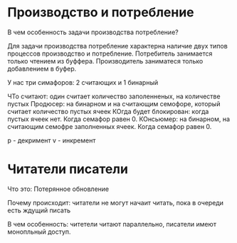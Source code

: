 # Производство и потребление

В чем особенность задачи производства потребление?

Для задачи производства потребление характерна наличие двух типов процессов производство и потребление.
Потребитель занимается только чтением из буффера.
Производитель заниматеся только добавлением в буфер.

У нас три симафоров: 2 считающих и 1 бинарный

ЧТо считают: один считает количество заполенненых, на количестве пустых
Продюсер: на бинарном и на считающим семофоре, который считает количество пустых ячеек
КОгда будет блокирован: когда пустых ячеек нет. Когда семафор равен 0.
КОнсьюмер: на бинарном, на считающим семофре заполненных ячеек. Когда семафор равен 0.

p - декримент
v - инкремент

# Читатели писатели

Что это: Потерянное обновление

Почему происходит: читатели не могут начаит читать, пока в очереди есть ждущий писать

В чем особенность: читетели читают параллельно, писатели имеют монопльный доступ.
